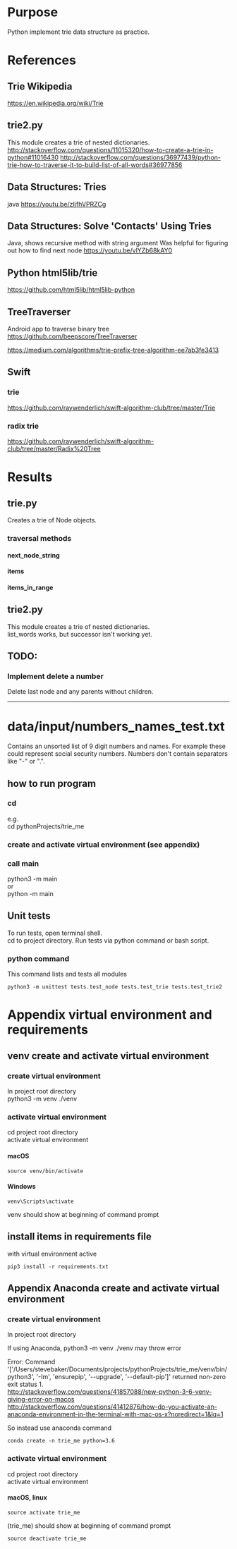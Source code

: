 # Purpose
Python implement trie data structure as practice.  

# References
## Trie Wikipedia
https://en.wikipedia.org/wiki/Trie

## trie2.py
This module creates a trie of nested dictionaries.
http://stackoverflow.com/questions/11015320/how-to-create-a-trie-in-python#11016430
http://stackoverflow.com/questions/36977439/python-trie-how-to-traverse-it-to-build-list-of-all-words#36977856

## Data Structures: Tries
java
https://youtu.be/zIjfhVPRZCg

## Data Structures: Solve 'Contacts' Using Tries
Java, shows recursive method with string argument
Was helpful for figuring out how to find next node
https://youtu.be/vlYZb68kAY0

## Python html5lib/trie
https://github.com/html5lib/html5lib-python

## TreeTraverser
Android app to traverse binary tree
https://github.com/beepscore/TreeTraverser

https://medium.com/algorithms/trie-prefix-tree-algorithm-ee7ab3fe3413
## Swift
### trie
https://github.com/raywenderlich/swift-algorithm-club/tree/master/Trie
### radix trie
https://github.com/raywenderlich/swift-algorithm-club/tree/master/Radix%20Tree

# Results

## trie.py
Creates a trie of Node objects.

### traversal methods
#### next_node_string
#### items
#### items_in_range

## trie2.py
This module creates a trie of nested dictionaries.  
list_words works, but successor isn't working yet.

## TODO:
### Implement delete a number
Delete last node and any parents without children.

---

# data/input/numbers_names_test.txt
Contains an unsorted list of 9 digit numbers and names.
For example these could represent social security numbers.
Numbers don't contain separators like "-" or ".".

## how to run program
### cd <project root directory>  
e.g.  
cd pythonProjects/trie_me

### create and activate virtual environment (see appendix)

### call main
python3 -m main  
or  
python -m main


## Unit tests
To run tests, open terminal shell.  
cd to project directory. Run tests via python command or bash script.

### python command
This command lists and tests all modules

    python3 -m unittest tests.test_node tests.test_trie tests.test_trie2


# Appendix virtual environment and requirements

## venv create and activate virtual environment

### create virtual environment
In project root directory  
python3 -m venv ./venv

### activate virtual environment
cd project root directory  
activate virtual environment

#### macOS

    source venv/bin/activate
    
#### Windows

    venv\Scripts\activate

venv should show at beginning of command prompt  

## install items in requirements file
with virtual environment active

    pip3 install -r requirements.txt

## Appendix Anaconda create and activate virtual environment

### create virtual environment
In project root directory  

If using Anaconda, python3 -m venv ./venv may throw error  

Error: Command '['/Users/stevebaker/Documents/projects/pythonProjects/trie_me/venv/bin/python3', '-Im', 'ensurepip', '--upgrade', '--default-pip']' returned non-zero exit status 1.  
http://stackoverflow.com/questions/41857088/new-python-3-6-venv-giving-error-on-macos  
http://stackoverflow.com/questions/41412876/how-do-you-activate-an-anaconda-environment-in-the-terminal-with-mac-os-x?noredirect=1&lq=1  

So instead use anaconda command  

    conda create -n trie_me python=3.6

### activate virtual environment
cd project root directory  
activate virtual environment

#### macOS, linux

    source activate trie_me
    
(trie_me) should show at beginning of command prompt  

    source deactivate trie_me

